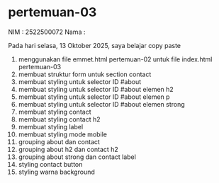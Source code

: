 # pertemuan-03

NIM : 2522500072
Nama : 

Pada hari selasa, 13 Oktober 2025, saya belajar copy paste
<ol>
<li>menggunakan file emmet.html pertemuan-02 untuk file index.html pertemuan-03</li>
<li>membuat struktur form untuk section contact</li>
<li>membuat styling untuk selector ID #about</li>
<li>membuat styling untuk selector ID #about elemen h2</li>
<li>membuat styling untuk selector ID #about elemen p</li>
<li>membuat styling untuk selector ID #about elemen strong</li>
<li>membuat styling contact</li>
<li>membuat styling contact h2</li>
<li>membuat styling label</li>
<li>membuat styling mode mobile</li>
<li>grouping about dan contact</li>
<li>grouping about h2 dan contact h2</li>
<li>grouping about strong dan contact label</li>
<li>styling contact button</li>
<li>styling warna background</li>
</ol>